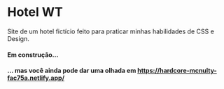 # Hotel WT
Site de um hotel fictício feito para praticar minhas habilidades de CSS e Design.
#### Em construção...
#### ... mas você ainda pode dar uma olhada em https://hardcore-mcnulty-fac75a.netlify.app/
